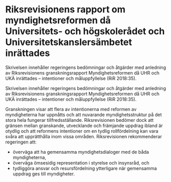 # Riksrevisionens rapport om myndighetsreformen då Universitets- och högskolerådet och Universitetskanslersämbetet inrättades

Skrivelsen innehåller regeringens bedömningar och åtgärder med anledning av Riksrevisionens granskningsrapport Myndighetsreformen då UHR och UKÄ inrättades – intentioner och måluppfyllelse (RiR 2018:35).

Skrivelsen innehåller regeringens bedömningar och åtgärder med anledning av Riksrevisionens granskningsrapport Myndighetsreformen då UHR och UKÄ inrättades – intentioner och måluppfyllelse (RiR 2018:35).

Granskningen visar att flera av intentionerna med reformen av myndigheterna har uppnåtts och att nuvarande myndighetsstruktur på det stora hela fungerar tillfredsställande. Riksrevisionen bedömer dock att gränsen mellan granskande, utvecklande och främjande uppdrag ibland är otydlig och att reformens intentioner om en tydlig rollfördelning kan vara svåra att upprätthålla inom vissa områden. Riksrevisionen rekommenderar regeringen att:

* överväga att ha gemensamma myndighetsdialoger med de båda myndigheterna,
* överväga ömsesidig representation i styrelse och insynsråd, och
* tydliggöra ansvar och resursfördelning ytterligare när gemensamma uppdrag ges till myndigheter.
